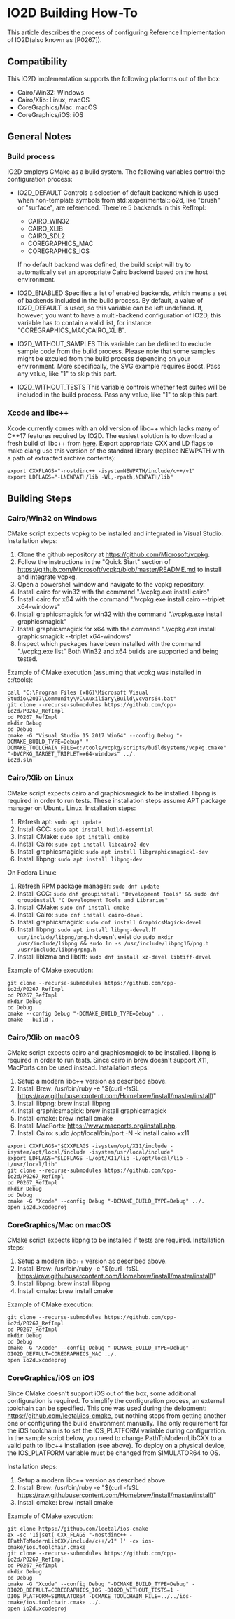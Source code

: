 # IO2D Building How-To

This article describes the process of configuring Reference Implementation of IO2D(also known as [P0267]).

## Compatibility

This IO2D implementation supports the following platforms out of the box:
* Cairo/Win32: Windows
* Cairo/Xlib: Linux, macOS
* CoreGraphics/Mac: macOS
* CoreGraphics/iOS: iOS

## General Notes

### Build process
IO2D employs CMake as a build system. The following variables control the configuration process:
* IO2D_DEFAULT
Controls a selection of default backend which is used when non-template symbols from std::experimental::io2d, like "brush" or "surface", are referenced.
There're 5 backends in this RefImpl:
  * CAIRO_WIN32
  * CAIRO_XLIB
  * CAIRO_SDL2
  * COREGRAPHICS_MAC
  * COREGRAPHICS_IOS

  If no default backend was defined, the build script will try to automatically set an appropriate Cairo backend based on the host environment.
  
* IO2D_ENABLED
Specifies a list of enabled backends, which means a set of backends included in the build process.
By default, a value of IO2D_DEFAULT is used, so this variable can be left undefined.
If, however, you want to have a multi-backend configuration of IO2D, this variable has to contain a valid list, for instance: "COREGRAPHICS_MAC;CAIRO_XLIB". 
* IO2D_WITHOUT_SAMPLES
This variable can be defined to exclude sample code from the build process.
Please note that some samples might be exculed from the build process depending on your environment.
More specifically, the SVG example requires Boost.
Pass any value, like "1" to skip this part. 
* IO2D_WITHOUT_TESTS
This variable controls whether test suites will be included in the build process.
Pass any value, like "1" to skip this part.

### Xcode and libc++
Xcode currently comes with an old version of libc++ which lacks many of C++17 features required by IO2D.
The easiest solution is to download a fresh build of libc++ from [here](http://releases.llvm.org/6.0.0/clang+llvm-6.0.0-x86_64-apple-darwin.tar.xz).
Export appropriate CXX and LD flags to make clang use this version of the standard library (replace NEWPATH with a path of extracted archive contents):
```
export CXXFLAGS="-nostdinc++ -isystemNEWPATH/include/c++/v1"
export LDFLAGS="-LNEWPATH/lib -Wl,-rpath,NEWPATH/lib"
```
## Building Steps

### Cairo/Win32 on Windows
CMake script expects vcpkg to be installed and integrated in Visual Studio.
Installation steps:
1. Clone the github repository at https://github.com/Microsoft/vcpkg.
2. Follow the instructions in the "Quick Start" section of https://github.com/Microsoft/vcpkg/blob/master/README.md to install and integrate vcpkg.
3. Open a powershell window and navigate to the vcpkg repository.
4. Install cairo for win32 with the command ".\vcpkg.exe install cairo"
5. Install cairo for x64 with the command ".\vcpkg.exe install cairo --triplet x64-windows"
6. Install graphicsmagick for win32 with the command ".\vcpkg.exe install graphicsmagick"
7. Install graphicsmagick for x64 with the command ".\vcpkg.exe install graphicsmagick --triplet x64-windows"
8. Inspect which packages have been installed with the command ".\vcpkg.exe list"
Both Win32 and x64 builds are supported and being tested.

Example of CMake execution (assuming that vcpkg was installed in c:/tools):
```
call "C:\Program Files (x86)\Microsoft Visual Studio\2017\Community\VC\Auxiliary\Build\vcvars64.bat"
git clone --recurse-submodules https://github.com/cpp-io2d/P0267_RefImpl
cd P0267_RefImpl
mkdir Debug
cd Debug
cmake -G "Visual Studio 15 2017 Win64" --config Debug "-DCMAKE_BUILD_TYPE=Debug" "-DCMAKE_TOOLCHAIN_FILE=c:/tools/vcpkg/scripts/buildsystems/vcpkg.cmake" "-DVCPKG_TARGET_TRIPLET=x64-windows" ../.
io2d.sln
```

### Cairo/Xlib on Linux
CMake script expects cairo and graphicsmagick to be installed. libpng is required in order to run tests.
These installation steps assume APT package manager on Ubuntu Linux.
Installation steps:
1. Refresh apt: `sudo apt update`
2. Install GCC: `sudo apt install build-essential`
3. Install CMake: `sudo apt install cmake`
4. Install Cairo: `sudo apt install libcairo2-dev`
5. Install graphicsmagick: `sudo apt install libgraphicsmagick1-dev`
6. Install libpng: `sudo apt install libpng-dev`

On Fedora Linux:
1. Refresh RPM package manager: `sudo dnf update`
2. Install GCC: `sudo dnf groupinstall "Development Tools" && sudo dnf groupinstall "C Development Tools and Libraries"`
3. Install CMake: `sudo dnf install cmake`
4. Install Cairo: `sudo dnf install cairo-devel `
5. Install graphicsmagick: `sudo dnf install GraphicsMagick-devel`
6. Install libpng: `sudo apt install libpng-devel`. If `usr/include/libpng/png.h` doesn't exist do `sudo mkdir /usr/include/libpng && sudo ln -s /usr/include/libpng16/png.h /usr/include/libpng/png.h`
7. Install liblzma and libtiff: `sudo dnf install xz-devel libtiff-devel`

Example of CMake execution:
```
git clone --recurse-submodules https://github.com/cpp-io2d/P0267_RefImpl
cd P0267_RefImpl
mkdir Debug
cd Debug
cmake --config Debug "-DCMAKE_BUILD_TYPE=Debug" ..
cmake --build .
```

### Cairo/Xlib on macOS
CMake script expects cairo and graphicsmagick to be installed. libpng is required in order to run tests.
Since cairo in brew doesn't support X11, MacPorts can be used instead.
Installation steps:
1. Setup a modern libc++ version as described above.
2. Install Brew: /usr/bin/ruby -e "$(curl -fsSL https://raw.githubusercontent.com/Homebrew/install/master/install)"
3. Install libpng: brew install libpng
4. Install graphicsmagick: brew install graphicsmagick
5. Install cmake: brew install cmake
6. Install MacPorts: https://www.macports.org/install.php.
7. Install Cairo: sudo /opt/local/bin/port -N -k install cairo +x11

```
export CXXFLAGS="$CXXFLAGS -isystem/opt/X11/include -isystem/opt/local/include -isystem/usr/local/include"
export LDFLAGS="$LDFLAGS -L/opt/X11/lib -L/opt/local/lib -L/usr/local/lib"
git clone --recurse-submodules https://github.com/cpp-io2d/P0267_RefImpl
cd P0267_RefImpl
mkdir Debug
cd Debug
cmake -G "Xcode" --config Debug "-DCMAKE_BUILD_TYPE=Debug" ../.
open io2d.xcodeproj
```

### CoreGraphics/Mac on macOS
CMake script expects libpng to be installed if tests are required.
Installation steps:
1. Setup a modern libc++ version as described above.
2. Install Brew: /usr/bin/ruby -e "$(curl -fsSL https://raw.githubusercontent.com/Homebrew/install/master/install)"
3. Install libpng: brew install libpng
4. Install cmake: brew install cmake

Example of CMake execution:
```
git clone --recurse-submodules https://github.com/cpp-io2d/P0267_RefImpl
cd P0267_RefImpl
mkdir Debug
cd Debug
cmake -G "Xcode" --config Debug "-DCMAKE_BUILD_TYPE=Debug" -DIO2D_DEFAULT=COREGRAPHICS_MAC ../.
open io2d.xcodeproj
```

### CoreGraphics/iOS on iOS
Since CMake doesn't support iOS out of the box, some additional configuration is required. To simplify the configuration process, an external toolchain can be specified. This one was used during the delopment: https://github.com/leetal/ios-cmake, but nothing stops from getting another one or configuring the build environment manually. The only requirement for the iOS toolchain is to set the IOS_PLATFORM variable during configuration. In the sample script below, you need to change PathToModernLibCXX to a valid path to libc++ installation (see above). To deploy on a physical device, the IOS_PLATFORM variable must be changed from SIMULATOR64 to OS.

Installation steps:
1. Setup a modern libc++ version as described above.
2. Install Brew: /usr/bin/ruby -e "$(curl -fsSL https://raw.githubusercontent.com/Homebrew/install/master/install)"
3. Install cmake: brew install cmake

Example of CMake execution:
```
git clone https://github.com/leetal/ios-cmake
ex -sc '1i|set( CXX_FLAGS "-nostdinc++ -IPathToModernLibCXX/include/c++/v1" )' -cx ios-cmake/ios.toolchain.cmake
git clone --recurse-submodules https://github.com/cpp-io2d/P0267_RefImpl
cd P0267_RefImpl
mkdir Debug
cd Debug
cmake -G "Xcode" --config Debug "-DCMAKE_BUILD_TYPE=Debug" -DIO2D_DEFAULT=COREGRAPHICS_IOS -DIO2D_WITHOUT_TESTS=1 -DIOS_PLATFORM=SIMULATOR64 -DCMAKE_TOOLCHAIN_FILE=../../ios-cmake/ios.toolchain.cmake ../.
open io2d.xcodeproj
```

